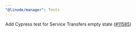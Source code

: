 ```yaml
---
"@linode/manager": Tests
---
```


Add Cypress test for Service Transfers empty state ([#11585](https://github.com/linode/manager/pull/11585))
